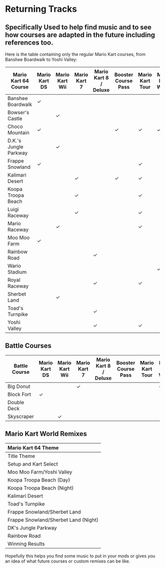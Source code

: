 # Returning Tracks

## Specifically Used to help find music and to see how courses are adapted in the future including references too.

Here is the table containing only the regular Mario Kart courses, from Banshee Boardwalk to Yoshi Valley:

| **Mario Kart 64 Course** | **Mario Kart DS** | **Mario Kart Wii** | **Mario Kart 7** | **Mario Kart 8 / Deluxe** | **Booster Course Pass** | **Mario Kart Tour** | **Mario Kart World** |
| ------------------------ | ----------------- | ------------------ | ---------------- | ------------------------- | ----------------------- | ------------------- | -------------------- |
| Banshee Boardwalk | ✓ | | | | | | |
| Bowser's Castle | | ✓ | | | | | |
| Choco Mountain | ✓ | | | | ✓ | ✓ | ✓ |
| D.K.'s Jungle Parkway | | ✓ | | | | | |
| Frappe Snowland | ✓ | | | | | ✓ | |
| Kalimari Desert | | | ✓ | | ✓ | ✓ | |
| Koopa Troopa Beach | | | ✓ | | | ✓ | |
| Luigi Raceway | | | ✓ | | | ✓ | |
| Mario Raceway | | ✓ | | | | ✓ | |
| Moo Moo Farm | ✓ | | | | | | |
| Rainbow Road | | | | ✓ | | | |
| Wario Stadium | | | | | | | ✓ |
| Royal Raceway | | | | ✓ | | ✓ | |
| Sherbet Land | | ✓ | | | | | |
| Toad's Turnpike | | | | ✓ | | | |
| Yoshi Valley | | | | ✓ | | ✓ | |

## Battle Courses

| **Battle Course** | **Mario Kart DS** | **Mario Kart Wii** | **Mario Kart 7** | **Mario Kart 8 / Deluxe** | **Booster Course Pass** | **Mario Kart Tour** | **Mario Kart World** |
| ----------------- | ----------------- | ------------------ | ---------------- | ------------------------- | ----------------------- | ------------------- | -------------------- |
| Big Donut | | | ✓ | | | | ✓ |
| Block Fort | ✓ | | | | | | |
| Double Deck | | | | | | | |
| Skyscraper | | ✓ | | | | | |

## Mario Kart World Remixes

| **Mario Kart 64 Theme** |
| :---------------------- |
| Title Theme             |
| Setup and Kart Select   |
| Moo Moo Farm/Yoshi Valley |
| Koopa Troopa Beach (Day) |
| Koopa Troopa Beach (Night) |
| Kalimari Desert         |
| Toad's Turnpike         |
| Frappe Snowland/Sherbet Land |
| Frappe Snowland/Sherbet Land (Night) |
| DK's Jungle Parkway     |
| Rainbow Road            |
| Winning Results         |

Hopefully this helps you find some music to put in your mods or gives you an idea of what future courses or custom remixes can be like.
